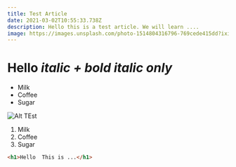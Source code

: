 ```yaml
---
title: Test Article
date: 2021-03-02T10:55:33.738Z
description: Hello this is a test article. We will learn ....
image: https://images.unsplash.com/photo-1514804316796-769cede415dd?ixid=MXwxMjA3fDB8MHxwaG90by1wYWdlfHx8fGVufDB8fHw%3D&ixlib=rb-1.2.1&auto=format&fit=crop&w=750&q=80
---
```

# **Hello *italic + bold*** *italic only*

* Milk
* Coffee
* Sugar

![Alt TEst](https://images.unsplash.com/photo-1514804316796-769cede415dd?ixid=MXwxMjA3fDB8MHxwaG90by1wYWdlfHx8fGVufDB8fHw%3D&ixlib=rb-1.2.1&auto=format&fit=crop&w=750&q=80 "Mountain Image")

1. Milk
2. Coffee
3. Sugar

```html
<h1>Hello  This is ...</h1>
```